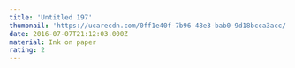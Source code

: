 ```yaml
---
title: 'Untitled 197'
thumbnail: 'https://ucarecdn.com/0ff1e40f-7b96-48e3-bab0-9d18bcca3acc/'
date: 2016-07-07T21:12:03.000Z
material: Ink on paper
rating: 2
---
```

